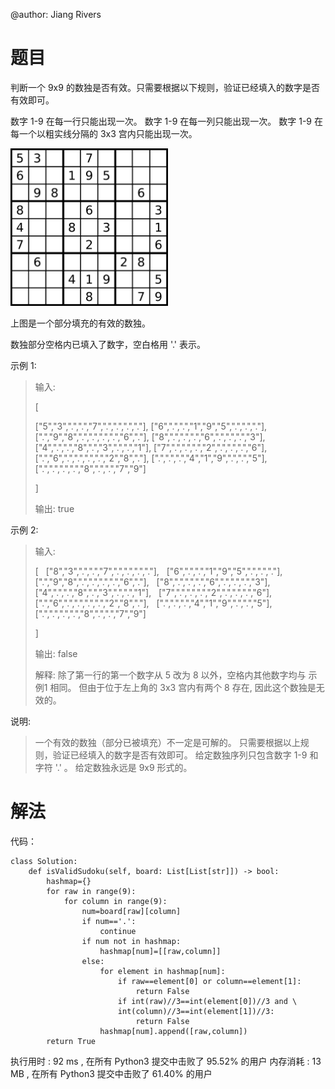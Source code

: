 @author: Jiang Rivers

# 题目
判断一个 9x9 的数独是否有效。只需要根据以下规则，验证已经填入的数字是否有效即可。

数字 1-9 在每一行只能出现一次。
数字 1-9 在每一列只能出现一次。
数字 1-9 在每一个以粗实线分隔的 3x3 宫内只能出现一次。

<img src="https://raw.githubusercontent.com/JiangRIVERS/Leetcode/master/250px-Sudoku-by-L2G-20050714.svg.png" width="50%">

上图是一个部分填充的有效的数独。

数独部分空格内已填入了数字，空白格用 '.' 表示。

示例 1:

> 输入:
>
> [
> 
>["5","3",".",".","7",".",".",".","."],
  ["6",".",".","1","9","5",".",".","."],
  [".","9","8",".",".",".",".","6","."],
  ["8",".",".",".","6",".",".",".","3"],
  ["4",".",".","8",".","3",".",".","1"],
  ["7",".",".",".","2",".",".",".","6"],
  [".","6",".",".",".",".","2","8","."],
  [".",".",".","4","1","9",".",".","5"],
  [".",".",".",".","8",".",".","7","9"]
>
> ]
>
> 输出: true

示例 2:

> 输入:
>
> [
>  ["8","3",".",".","7",".",".",".","."],
  ["6",".",".","1","9","5",".",".","."],
  [".","9","8",".",".",".",".","6","."],
  ["8",".",".",".","6",".",".",".","3"],
  ["4",".",".","8",".","3",".",".","1"],
  ["7",".",".",".","2",".",".",".","6"],
  [".","6",".",".",".",".","2","8","."],
  [".",".",".","4","1","9",".",".","5"],
  [".",".",".",".","8",".",".","7","9"]
>
> ]
>
>输出: false
>
> 解释: 除了第一行的第一个数字从 5 改为 8 以外，空格内其他数字均与 示例1 相同。
     但由于位于左上角的 3x3 宫内有两个 8 存在, 因此这个数独是无效的。

说明:

> 一个有效的数独（部分已被填充）不一定是可解的。
只需要根据以上规则，验证已经填入的数字是否有效即可。
给定数独序列只包含数字 1-9 和字符 '.' 。
给定数独永远是 9x9 形式的。

# 解法

代码：

    class Solution:
        def isValidSudoku(self, board: List[List[str]]) -> bool:
            hashmap={}
            for raw in range(9):
                for column in range(9):
                    num=board[raw][column]
                    if num=='.':
                        continue
                    if num not in hashmap:
                        hashmap[num]=[[raw,column]]
                    else:
                        for element in hashmap[num]:
                            if raw==element[0] or column==element[1]:
                                return False
                            if int(raw)//3==int(element[0])//3 and \
                            int(column)//3==int(element[1])//3:
                                return False 
                        hashmap[num].append([raw,column])
            return True
            
执行用时 :
92 ms
, 在所有 Python3 提交中击败了
95.52%
的用户
内存消耗 :
13 MB
, 在所有 Python3 提交中击败了
61.40%
的用户        

